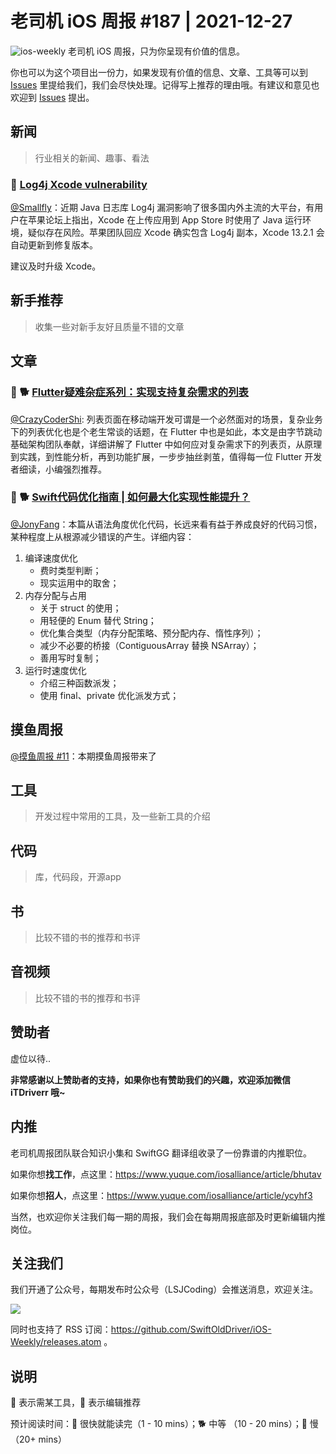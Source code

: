 # 老司机 iOS 周报 #187 | 2021-12-27

![ios-weekly](https://github.com/SwiftOldDriver/iOS-Weekly/blob/master/assets/ios-weekly.png?raw=true)
老司机 iOS 周报，只为你呈现有价值的信息。

你也可以为这个项目出一份力，如果发现有价值的信息、文章、工具等可以到 [Issues](https://github.com/SwiftOldDriver/iOS-Weekly/issues) 里提给我们，我们会尽快处理。记得写上推荐的理由哦。有建议和意见也欢迎到 [Issues](https://github.com/SwiftOldDriver/iOS-Weekly/issues) 提出。

## 新闻

> 行业相关的新闻、趣事、看法

### 🐎 [Log4j Xcode vulnerability](https://developer.apple.com/forums/thread/696785)
[@Smallfly](https://github.com/iostalks)：近期 Java 日志库 Log4j 漏洞影响了很多国内外主流的大平台，有用户在苹果论坛上指出，Xcode 在上传应用到 App Store 时使用了 Java 运行环境，疑似存在风险。苹果团队回应 Xcode 确实包含 Log4j 副本，Xcode 13.2.1 会自动更新到修复版本。

建议及时升级 Xcode。

## 新手推荐

> 收集一些对新手友好且质量不错的文章

## 文章

### 🌟 🐕 [Flutter疑难杂症系列：实现支持复杂需求的列表](https://mp.weixin.qq.com/s/CtcxDtTgcEh0L77Z2g9HFg)

[@CrazyCoderShi](https://github.com/CrazyCoderShi): 列表页面在移动端开发可谓是一个必然面对的场景，复杂业务下的列表优化也是个老生常谈的话题，在 Flutter 中也是如此，本文是由字节跳动基础架构团队奉献，详细讲解了 Flutter 中如何应对复杂需求下的列表页，从原理到实践，到性能分析，再到功能扩展，一步步抽丝剥茧，值得每一位 Flutter 开发者细读，小编强烈推荐。

### 🌟 🐕 [Swift代码优化指南 | 如何最大化实现性能提升？](https://mp.weixin.qq.com/s/xGeLeqcXBeBw1zMPqBZKYA)

[@JonyFang](https://github.com/JonyFang)：本篇从语法角度优化代码，长远来看有益于养成良好的代码习惯，某种程度上从根源减少错误的产生。详细内容：
1. 编译速度优化
	- 费时类型判断；
	- 现实运用中的取舍；
2. 内存分配与占用
	- 关于 struct 的使用；
	- 用轻便的 Enum 替代 String；
	- 优化集合类型（内存分配策略、预分配内存、惰性序列）；
	- 减少不必要的桥接（ContiguousArray 替换 NSArray）；
	- 善用写时复制；
3. 运行时速度优化
	- 介绍三种函数派发；
	- 使用 final、private 优化派发方式；

## 摸鱼周报

[@摸鱼周报 #11](https://mp.weixin.qq.com/s/hE9wYlLX8F1sKjIF5eIPVQ)：本期摸鱼周报带来了

## 工具

> 开发过程中常用的工具，及一些新工具的介绍

## 代码

> 库，代码段，开源app

## 书

> 比较不错的书的推荐和书评

## 音视频

> 比较不错的书的推荐和书评

## 赞助者

虚位以待..

**非常感谢以上赞助者的支持，如果你也有赞助我们的兴趣，欢迎添加微信 iTDriverr 哦~**

## 内推

老司机周报团队联合知识小集和 SwiftGG 翻译组收录了一份靠谱的内推职位。

如果你想**找工作**，点这里：https://www.yuque.com/iosalliance/article/bhutav

如果你想**招人**，点这里：https://www.yuque.com/iosalliance/article/ycyhf3

当然，也欢迎你关注我们每一期的周报，我们会在每期周报底部及时更新编辑内推岗位。

## 关注我们

我们开通了公众号，每期发布时公众号（LSJCoding）会推送消息，欢迎关注。

![](https://github.com/SwiftOldDriver/iOS-Weekly/blob/master/assets/qrcode_for_wechat.jpg?raw=true)

同时也支持了 RSS 订阅：https://github.com/SwiftOldDriver/iOS-Weekly/releases.atom 。

## 说明

🚧 表示需某工具，🌟 表示编辑推荐

预计阅读时间：🐎 很快就能读完（1 - 10 mins）；🐕 中等 （10 - 20 mins）；🐢 慢（20+ mins）
